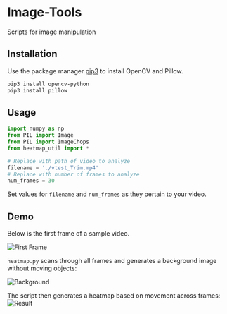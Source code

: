 # Image-Tools
Scripts for image manipulation

## Installation

Use the package manager [pip3](https://pip.pypa.io/en/stable/) to install OpenCV and Pillow.

```bash
pip3 install opencv-python
pip3 install pillow
```

## Usage

```python
import numpy as np
from PIL import Image
from PIL import ImageChops
from heatmap_util import *

# Replace with path of video to analyze
filename = './vtest_Trim.mp4'
# Replace with number of frames to analyze
num_frames = 30
```
Set values for `filename` and `num_frames` as they pertain to your video.

## Demo
Below is the first frame of a sample video.

![First Frame](https://raw.githubusercontent.com/akshay24anil/Image-Tools/master/frame0.jpg)

`heatmap.py` scans through all frames and generates a background image without moving objects:

![Background](https://raw.githubusercontent.com/akshay24anil/Image-Tools/master/background.jpg)

The script then generates a heatmap based on movement across frames:
![Result](https://raw.githubusercontent.com/akshay24anil/Image-Tools/master/result.jpg)
